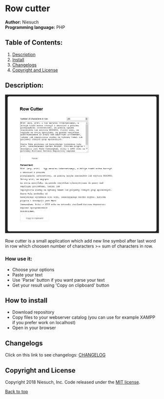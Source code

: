 # Row cutter
<b>Author:</b> Niesuch <br />
<b>Programming language:</b> PHP <br />

## Table of Contents:
1. [Description](https://github.com/niesuch/row-cutter#description)
2. [Install](https://github.com/niesuch/row-cutter#how-to-install)
3. [Changelogs](https://github.com/niesuch/row-cutter#changelogs)
4. [Copyright and License](https://github.com/niesuch/row-cutter#copyright-and-license)

## Description:
![Screen](/docs/screens/screen1.jpg)

Row cutter is a small application which add new line symbol after last word in row which choosen number of characters >= sum of characters in row.

### How use it:
* Choose your options
* Paste your text
* Use 'Parse' button if you want parse your text
* Get your result using 'Copy on clipboard' button

## How to install
* Download repository
* Copy files to your webserver catalog (you can use for example XAMPP if you prefer work on localhost)
* Open in your browser

## Changelogs
Click on this link to see changelogs: [CHANGELOG](https://github.com/niesuch/row-cutter/releases)

## Copyright and License
Copyright 2018 Niesuch, Inc. Code released under the [MIT license](https://github.com/niesuch/row-cutter/blob/master/LICENSE.md).

[Back to top](https://github.com/niesuch/row-cutter/blob/master/README.md#row-cutter)
